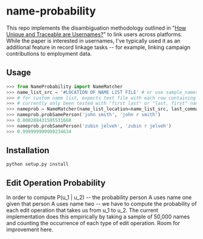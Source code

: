 name-probability
================

This repo implements the disambiguation methodology outlined in "<a href="http://planete.inrialpes.fr/papers/high_entropy.pdf">How Unique and Traceable are Usernames?</a>" to link users across platforms. While the paper is interested in usernames, I've typically used it as an additional feature in record linkage tasks -- for example, linking campaign contributions to employment data.

Usage
--------------
```python
>>> from NameProbability import NameMatcher
>>> name_list_src = '#LOCATION OF NAME LIST FILE' # or use sample_names.csv in data directory
>>> # for custom name list, expects text file with each row containing string for a person's name
>>> # currently only been tested with "first last" or "last, first" name formats
>>> nameprob = NameMatcher(name_list_location=name_list_src, last_comma_first=True)
>>> nameprob.probSamePerson('john smith', 'john r smith')
>>> 0.008288431595531668
>>> nameprob.probSamePerson('zubin jelveh', 'zubin r jelveh')
>>> 0.999999999999234634
```



Installation
--------------
```
python setup.py install
```

<!-- Training Data
--------------

The conditional probabilities are computed using roughly 28 million names from the Social Security Death Master file with the obvious downside that newer names are under-represented. -->

Edit Operation Probability
--------------
In order to compute P(u_1 | u_2) -- the probability person A uses name one given that person A uses name two -- we have to compute the probability of each edit operation that takes us from u_1 to u_2. The current implementation does this empirically by taking a sample of 50,000 names and counting the occurrence of each type of edit operation. Room for improvement here.
